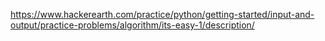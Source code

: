 https://www.hackerearth.com/practice/python/getting-started/input-and-output/practice-problems/algorithm/its-easy-1/description/